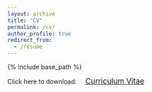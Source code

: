 ```yaml
---
layout: archive
title: "CV"
permalink: /cv/
author_profile: true
redirect_from:
  - /resume
---
```


{% include base_path %}

<span style="font-size: 100%;">Click here to download: &nbsp;&nbsp;&nbsp;</span> <a href="{{base.url}}/CV-Matt.pdf" target="_blank" class="btn btn-success"><span style="font-size: 120%;">Curriculum Vitae</span></a>
